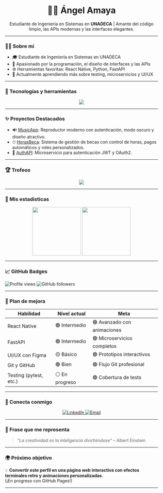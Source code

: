 <h1 align="center">👨‍💻 Ángel Amaya</h1>

<p align="center">
  Estudiante de Ingeniería en Sistemas en <strong>UNADECA</strong> | Amante del código limpio, las APIs modernas y las interfaces elegantes.
</p>

---

### 🧑‍💻 Sobre mí

- 🎓 Estudiante de Ingeniería en Sistemas en UNADECA  
- 🧠 Apasionado por la programación, el diseño de interfaces y las APIs  
- ⚙️ Herramientas favoritas: React Native, Python, FastAPI  
- 🌱 Actualmente aprendiendo más sobre testing, microservicios y UI/UX  

---

### 🔧 Tecnologías y herramientas

<p align="center">
  <img src="https://skillicons.dev/icons?i=html,css,js,react,python,fastapi,mysql,figma,github,git" />
</p>

---

### ✨ Proyectos Destacados

- 🔊 [MusicApp](https://github.com/Angel252000/MusicApp): Reproductor moderno con autenticación, modo oscuro y diseño atractivo.
- ⏱ [HorasBeca](https://github.com/Angel252000/HorasBeca): Sistema de gestión de becas con control de horas, pagos automáticos y roles personalizados.
- 🔐 [AuthAPI](https://github.com/Angel252000/AuthAPI): Microservicio para autenticación JWT y OAuth2.

---

### 🏆 Trofeos

<p align="center">
  <img src="https://github-profile-trophy.vercel.app/?username=Angel252000&theme=matrix&margin-w=15&margin-h=15" />
</p>

---

### 🚀 Mis estadísticas

<p align="center">
  <img src="https://github-readme-stats.vercel.app/api?username=Angel252000&show_icons=true&theme=radical&hide=issues" height="160" />
  <img src="https://github-readme-stats.vercel.app/api/top-langs/?username=Angel252000&layout=compact&theme=radical" height="160"/>
</p>

---

### 📈 GitHub Badges

![Profile views](https://komarev.com/ghpvc/?username=Angel252000&color=brightgreen)
![GitHub followers](https://img.shields.io/github/followers/Angel252000?style=social)

---

### 💬 Plan de mejora

| Habilidad              | Nivel actual | Meta                           |
|------------------------|--------------|--------------------------------|
| React Native           | 🟢 Intermedio | 🟢 Avanzado con animaciones     |
| FastAPI                | 🟢 Intermedio | 🟢 Microservicios completos     |
| UI/UX con Figma        | 🟡 Básico     | 🟢 Prototipos interactivos      |
| Git y GitHub           | 🟢 Bien       | 🟢 Flujo Git profesional        |
| Testing (pytest, etc.) | ⚪ En progreso| 🟢 Cobertura de tests           |

---

### 🔗 Conecta conmigo

<p align="center">
  <a href="https://www.linkedin.com/in/angelamaya/" target="_blank">
    <img alt="LinkedIn" src="https://img.shields.io/badge/LinkedIn-blue?logo=linkedin&style=for-the-badge" />
  </a>
  <a href="mailto:angelamaya@email.com" target="_blank">
    <img alt="Email" src="https://img.shields.io/badge/Email-D14836?logo=gmail&style=for-the-badge" />
  </a>
</p>

---

### 🧠 Frase que me representa

> _“La creatividad es la inteligencia divirtiéndose”_ – Albert Einstein

---

### 🌍 Próximo objetivo

💡 **Convertir este perfil en una página web interactiva con efectos terminales retro y animaciones personalizadas.**  
(¡En progreso con GitHub Pages!)

---

